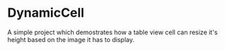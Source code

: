 # DynamicCell
A simple project which demostrates how a table view cell can resize it's height based on the image it has to display.
